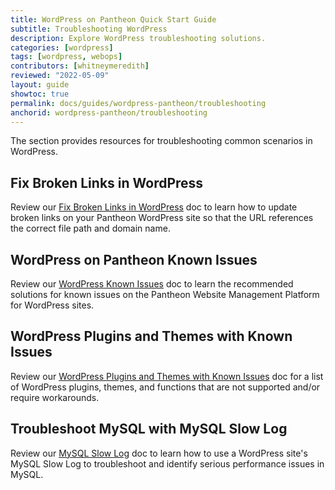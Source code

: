 ```yaml
---
title: WordPress on Pantheon Quick Start Guide
subtitle: Troubleshooting WordPress
description: Explore WordPress troubleshooting solutions.
categories: [wordpress]
tags: [wordpress, webops]
contributors: [whitneymeredith]
reviewed: "2022-05-09"
layout: guide
showtoc: true
permalink: docs/guides/wordpress-pantheon/troubleshooting
anchorid: wordpress-pantheon/troubleshooting
---
```


The section provides resources for troubleshooting common scenarios in WordPress.

## Fix Broken Links in WordPress

Review our [Fix Broken Links in WordPress](/wordpress-broken-links) doc to learn how to update broken links on your Pantheon WordPress site so that the URL references the correct file path and domain name.

## WordPress on Pantheon Known Issues

Review our [WordPress Known Issues](/wordpress-known-issues) doc to learn the recommended solutions for known issues on the Pantheon Website Management Platform for WordPress sites.

## WordPress Plugins and Themes with Known Issues

Review our [WordPress Plugins and Themes with Known Issues](/plugins-known-issues) doc for a list of WordPress plugins, themes, and functions that are not supported and/or require workarounds.

## Troubleshoot MySQL with MySQL Slow Log

Review our [MySQL Slow Log](/mysql-slow-log) doc to learn how to use a WordPress site's MySQL Slow Log to troubleshoot and identify serious performance issues in MySQL.